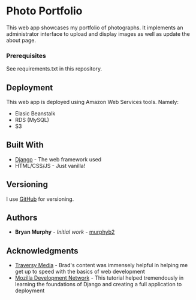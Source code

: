 # Photo Portfolio

This web app showcases my portfolio of photographs. It implements an administrator interface to upload and display images as well as update the about page. 

### Prerequisites

See requirements.txt in this repository.

## Deployment

This web app is deployed using Amazon Web Services tools. 
Namely:
* Elasic Beanstalk
* RDS (MySQL)
* S3

## Built With

* [Django](https://www.djangoproject.com/) - The web framework used
* HTML/CSS/JS - Just vanilla!

## Versioning

I use [GitHub](https://github.com/murphyb2/Portfolio) for versioning. 

## Authors

* **Bryan Murphy** - *Initial work* - [murphyb2](https://github.com/murphyb2)

## Acknowledgments

* [Traversy Media](https://www.youtube.com/channel/UC29ju8bIPH5as8OGnQzwJyA) - Brad's content was immensely helpful in helping me get up to speed with the basics of web development
* [Mozilla Development Network](https://developer.mozilla.org/en-US/docs/Learn/Server-side/Django/Tutorial_local_library_website) - This tutorial helped tremendously in learning the foundations of Django and creating a full application to deployment 
